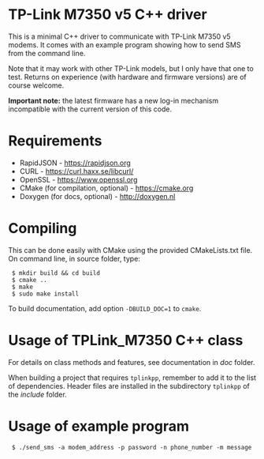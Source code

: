# TP-Link M7350 v5 C++ driver
This is a minimal C++ driver to communicate with TP-Link M7350 v5 modems. It comes with an example program showing how to send SMS from the command line.

Note that it may work with other TP-Link models, but I only have that one to test. Returns on experience (with hardware and firmware versions) are of course welcome.

**Important note:** the latest firmware has a new log-in mechanism incompatible with the current version of this code.

# Requirements
- RapidJSON - https://rapidjson.org
- CURL - https://curl.haxx.se/libcurl/
- OpenSSL - https://www.openssl.org
- CMake (for compilation, optional) - https://cmake.org
- Doxygen (for docs, optional) - http://doxygen.nl

# Compiling
This can be done easily with CMake using the provided CMakeLists.txt file.
On command line, in source folder, type:
```
 $ mkdir build && cd build
 $ cmake ..
 $ make
 $ sudo make install
```
To build documentation, add option `-DBUILD_DOC=1` to `cmake`.

# Usage of TPLink_M7350 C++ class
For details on class methods and features, see documentation in *doc* folder.

When building a project that requires `tplinkpp`, remember to add it to the list of dependencies. Header files are installed in the subdirectory `tplinkpp` of the *include* folder.

# Usage of example program
` $ ./send_sms -a modem_address -p password -n phone_number -m message`
